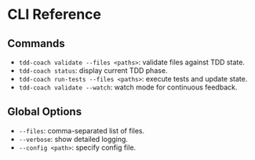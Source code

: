 # CLI Reference

## Commands
- `tdd-coach validate --files <paths>`: validate files against TDD state.
- `tdd-coach status`: display current TDD phase.
- `tdd-coach run-tests --files <paths>`: execute tests and update state.
- `tdd-coach validate --watch`: watch mode for continuous feedback.

## Global Options
- `--files`: comma-separated list of files.
- `--verbose`: show detailed logging.
- `--config <path>`: specify config file.
